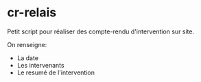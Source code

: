 # cr-relais
Petit script pour réaliser des compte-rendu d'intervention sur site.

On renseigne:
- La date
- Les intervenants
- Le resumé de l'intervention
